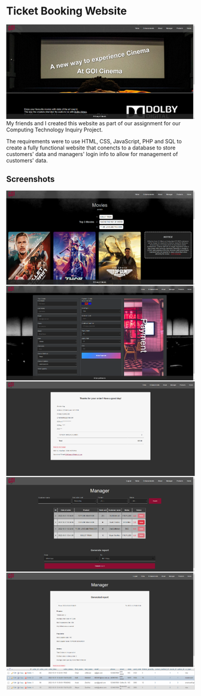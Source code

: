 # Ticket Booking Website
![Home](https://github.com/andrewzw/Movie-Ticket-Website/blob/main/Screenshots/Home.png)
My friends and I created this website as part of our assignment for our Computing Technology Inquiry Project.


The requirements were to use HTML, CSS, JavaScript, PHP and SQL to create a fully functional website that conencts to a database to store customers' data and managers' login info to allow for management of customers' data.

## Screenshots 
![Products](https://github.com/andrewzw/Movie-Ticket-Website/blob/main/Screenshots/Products.png)
![Payment](https://github.com/andrewzw/Movie-Ticket-Website/blob/main/Screenshots/Payment.png)
![Receipt](https://github.com/andrewzw/Movie-Ticket-Website/blob/main/Screenshots/Receipt.png)
![Manager](https://github.com/andrewzw/Movie-Ticket-Website/blob/main/Screenshots/Manager.png)
![ManagerReport](https://github.com/andrewzw/Movie-Ticket-Website/blob/main/Screenshots/ManagerReport.png)
![Database](https://github.com/andrewzw/Movie-Ticket-Website/blob/main/Screenshots/Database.png)
